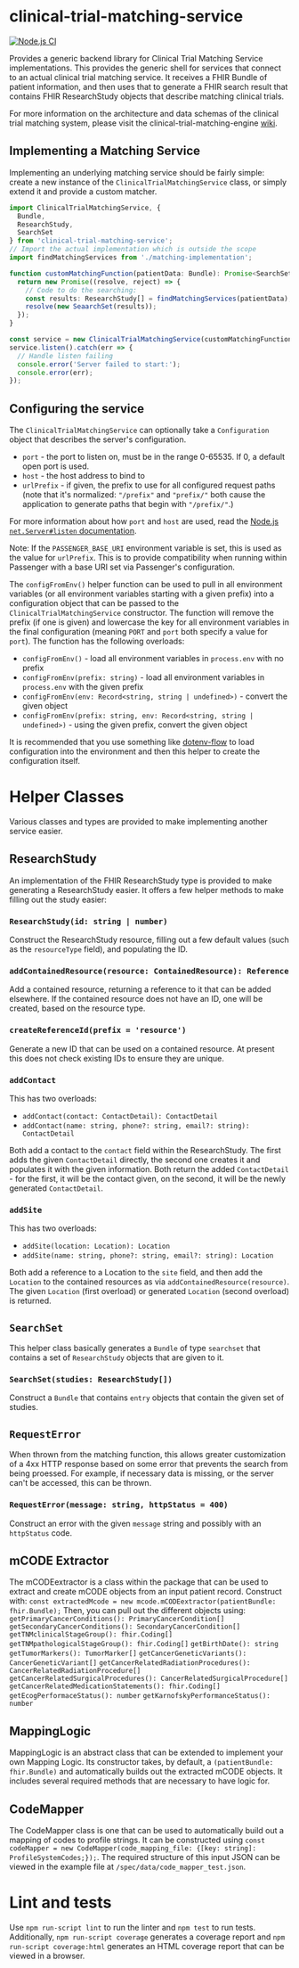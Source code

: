 # clinical-trial-matching-service

[![Node.js CI](https://github.com/mcode/clinical-trial-matching-service/actions/workflows/node.js.yml/badge.svg)](https://github.com/mcode/clinical-trial-matching-service/actions/workflows/node.js.yml)

Provides a generic backend library for Clinical Trial Matching Service implementations. This provides the generic shell for services that connect to an actual clinical trial matching service. It receives a FHIR Bundle of patient information, and then uses that to generate a FHIR search result that contains FHIR ResearchStudy objects that describe matching clinical trials.

For more information on the architecture and data schemas of the clinical trial matching system, please visit the clinical-trial-matching-engine [wiki](https://github.com/mcode/clinical-trial-matching-engine/wiki).

## Implementing a Matching Service

Implementing an underlying matching service should be fairly simple: create a new instance of the `ClinicalTrialMatchingService` class, or simply extend it and provide a custom matcher.

```typescript
import ClinicalTrialMatchingService, {
  Bundle,
  ResearchStudy,
  SearchSet
} from 'clinical-trial-matching-service';
// Import the actual implementation which is outside the scope
import findMatchingServices from './matching-implementation';

function customMatchingFunction(patientData: Bundle): Promise<SearchSet> {
  return new Promise((resolve, reject) => {
    // Code to do the searching:
    const results: ResearchStudy[] = findMatchingServices(patientData);
    resolve(new SeaarchSet(results));
  });
}

const service = new ClinicalTrialMatchingService(customMatchingFunction);
service.listen().catch(err => {
  // Handle listen failing
  console.error('Server failed to start:');
  console.error(err);
});
```

## Configuring the service

The `ClinicalTrialMatchingService` can optionally take a `Configuration` object that describes the server's configuration.

 * `port` - the port to listen on, must be in the range 0-65535. If 0, a default open port is used.
 * `host` - the host address to bind to
 * `urlPrefix` - if given, the prefix to use for all configured request paths (note that it's normalized: `"/prefix"` and `"prefix/"` both cause the application to generate paths that begin with `"/prefix/"`.)

For more information about how `port` and `host` are used, read the [Node.js `net.Server#listen` documentation](https://nodejs.org/dist/latest-v12.x/docs/api/net.html#net_server_listen_port_host_backlog_callback).

Note: If the `PASSENGER_BASE_URI` environment variable is set, this is used as the value for `urlPrefix`. This is to provide compatibility when running within Passenger with a base URI set via Passenger's configuration.

The `configFromEnv()` helper function can be used to pull in all environment variables (or all environment variables starting with a given prefix) into a configuration object that can be passed to the `ClinicalTrialMatchingService` constructor. The function will remove the prefix (if one is given) and lowercase the key for all environment variables in the final configuration (meaning `PORT` and `port` both specify a value for `port`). The function has the following overloads:

 * `configFromEnv()` - load all environment variables in `process.env` with no prefix
 * `configFromEnv(prefix: string)` - load all environment variables in `process.env` with the given prefix
 * `configFromEnv(env: Record<string, string | undefined>)` - convert the given object
 * `configFromEnv(prefix: string, env: Record<string, string | undefined>)` - using the given prefix, convert the given object

It is recommended that you use something like [dotenv-flow](https://github.com/kerimdzhanov/dotenv-flow) to load configuration into the environment and then this helper to create the configuration itself.

# Helper Classes

Various classes and types are provided to make implementing another service easier.

## ResearchStudy

An implementation of the FHIR ResearchStudy type is provided to make generating a ResearchStudy easier. It offers a few helper methods to make filling out the study easier:

### `ResearchStudy(id: string | number)`

Construct the ResearchStudy resource, filling out a few default values (such as the `resourceType` field), and populating the ID.

### `addContainedResource(resource: ContainedResource): Reference`

Add a contained resource, returning a reference to it that can be added elsewhere. If the contained resource does not have an ID, one will be created, based on the resource type.

### `createReferenceId(prefix = 'resource')`

Generate a new ID that can be used on a contained resource. At present this does not check existing IDs to ensure they are unique.

### `addContact`

This has two overloads:
 * `addContact(contact: ContactDetail): ContactDetail`
 * `addContact(name: string, phone?: string, email?: string): ContactDetail`

Both add a contact to the `contact` field within the ResearchStudy. The first adds the given `ContactDetail` directly, the second one creates it and populates it with the given information. Both return the added `ContactDetail` - for the first, it will be the contact given, on the second, it will be the newly generated `ContactDetail`.

### `addSite`

This has two overloads:
 * `addSite(location: Location): Location`
 * `addSite(name: string, phone?: string, email?: string): Location`

Both add a reference to a Location to the `site` field, and then add the `Location` to the contained resources as via `addContainedResource(resource)`. The given `Location` (first overload) or generated `Location` (second overload) is returned.

## `SearchSet`

This helper class basically generates a `Bundle` of type `searchset` that contains a set of `ResearchStudy` objects that are given to it.

### `SearchSet(studies: ResearchStudy[])`

Construct a `Bundle` that contains `entry` objects that contain the given set of studies.

## `RequestError`

When thrown from the matching function, this allows greater customization of a 4xx HTTP response based on some error that prevents the search from being proessed. For example, if necessary data is missing, or the server can't be accessed, this can be thrown.

### `RequestError(message: string, httpStatus = 400)`

Construct an error with the given `message` string and possibly with an `httpStatus` code.

## mCODE Extractor

The mCODEextractor is a class within the package that can be used to extract and create mCODE objects from an input patient record.
Construct with: `const extractedMcode = new mcode.mCODEextractor(patientBundle: fhir.Bundle);`
Then, you can pull out the different objects using:
  `getPrimaryCancerConditions(): PrimaryCancerCondition[]`
  `getSecondaryCancerConditions(): SecondaryCancerCondition[]`
  `getTNMclinicalStageGroup(): fhir.Coding[]`
  `getTNMpathologicalStageGroup(): fhir.Coding[]`
  `getBirthDate(): string`
  `getTumorMarkers(): TumorMarker[]`
  `getCancerGeneticVariants(): CancerGeneticVariant[]`
  `getCancerRelatedRadiationProcedures(): CancerRelatedRadiationProcedure[]`
  `getCancerRelatedSurgicalProcedures(): CancerRelatedSurgicalProcedure[]`
  `getCancerRelatedMedicationStatements(): fhir.Coding[]`
  `getEcogPerformaceStatus(): number`
  `getKarnofskyPerformanceStatus(): number`

## MappingLogic

MappingLogic is an abstract class that can be extended to implement your own Mapping Logic. Its constructor takes, by default, a `(patientBundle: fhir.Bundle)` and automatically builds out the extracted mCODE objects. It includes several required methods that are necessary to have logic for.

## CodeMapper

The CodeMapper class is one that can be used to automatically build out a mapping of codes to profile strings. It can be constructed using `const codeMapper = new CodeMapper(code_mapping_file: {[key: string]: ProfileSystemCodes;});`. The required structure of this input JSON can be viewed in the example file at `/spec/data/code_mapper_test.json`.

# Lint and tests

Use `npm run-script lint` to run the linter and `npm test` to run tests. Additionally, `npm run-script coverage` generates a coverage report and `npm run-script coverage:html` generates an HTML coverage report that can be viewed in a browser.
